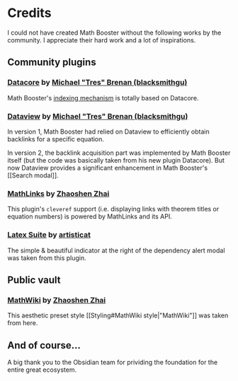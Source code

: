 # Credits

I could not have created Math Booster without the following works by the community. I appreciate their hard work and a lot of inspirations.

## Community plugins

### [Datacore](https://github.com/blacksmithgu/datacore) by [Michael "Tres" Brenan (blacksmithgu)](https://github.com/blacksmithgu)

Math Booster's [indexing mechanism](https://github.com/RyotaUshio/obsidian-math-booster/tree/master/src/index) is totally based on Datacore.

### [Dataview](https://github.com/blacksmithgu/obsidian-dataview) by [Michael "Tres" Brenan (blacksmithgu)](https://github.com/blacksmithgu)

In version 1, Math Booster had relied on Dataview to efficiently obtain backlinks for a specific equation.

In version 2, the backlink acquisition part was implemented by Math Booster itself (but the code was basically taken from his new plugin Datacore). But now Dataview provides a significant enhancement in Math Booster's [[Search modal]].

### [MathLinks](https://github.com/zhaoshenzhai/obsidian-mathlinks) by [Zhaoshen Zhai](tps://github.com/zhaoshenzhai)

This plugin's `cleveref` support (i.e. displaying links with theorem titles or equation numbers) is powered by MathLinks and its API.

### [Latex Suite](https://github.com/artisticat1/obsidian-latex-suite/tree/main/src) by [artisticat](1https://github.com/artisticat1)

The simple & beautiful indicator at the right of the dependency alert modal was taken from this plugin.

## Public vault

### [MathWiki](https://github.com/zhaoshenzhai/MathWiki) by [Zhaoshen Zhai](tps://github.com/zhaoshenzhai)

This aesthetic preset style [[Styling#MathWiki style|"MathWiki"]] was taken from here.

## And of course...

A big thank you to the Obsidian team for prividing the foundation for the entire great ecosystem.
